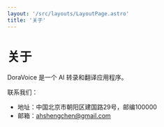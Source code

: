 ```yaml
---
layout: '/src/layouts/LayoutPage.astro'
title: '关于'
---
```


# 关于

DoraVoice 是一个 AI 转录和翻译应用程序。

联系我们：

- 地址：中国北京市朝阳区建国路29号，邮编100000
- 邮箱：ahshengchen@gmail.com
